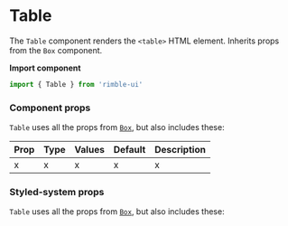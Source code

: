 # Table
The `Table` component renders the `<table>` HTML element. Inherits props from the `Box` component.

**Import component**
```jsx
import { Table } from 'rimble-ui'
```

<!-- STORY -->

### Component props
`Table` uses all the props from [`Box`](https://consensys.github.io/rimble-ui/?path=/story/layout--box), but also includes these:

| Prop      | Type    | Values                                                           | Default | Description                                                                                                     |
| --------- | ------- | ---------------------------------------------------------------- | ------- | --------------------------------------------------------------------------------------------------------------- |
| x      | x  | x                                            | x | x

### Styled-system props

`Table` uses all the props from [`Box`](https://consensys.github.io/rimble-ui/?path=/story/layout--box), but also includes these:

